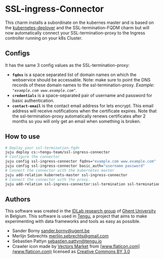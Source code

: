 # SSL-ingress-Connector

This charm installs a subordinate on the kubernes master and is based on the [kubernetes-deployer](https://github.com/tengu-team/layer-kubernetes-deployer) and 
the SSL-termination-FQDM charm but will now automatically connect your SSL-termination-proxy to the Ingress controller running on your k8s Cluster.


## Configs

It has the same 3 config values as the SSL-termination-proxy:

- **`fqdns`** is a space separated list of domain names on which the webservice should be accessable. Note: make sure to point the DNS records of these domain names to the ssl-termination-proxy. *Example: `"example.com www.example.com"`.*
- **`credentials`** is a space-separated pair of username and password for basic authentication.
- **`contact-email`** is the contact email address for lets encrypt. This email address will receive notifications when the certificate expires. Note that the ssl-termination-proxy automatically renews certificates after 2 months so you will only get an email when something is broken.

## How to use


```bash
# Deploy your ssl-termination-fqdn
juju deploy cs:~tengu-team/ssl-ingress-connector 
# Configure the connector
juju config ssl-ingress-connector fqdns="example.com www.example.com"
juju config ssl-ingress-connector basic_auth="username password"
# Connect the connector with the kubernetes master
juju add-relation kubernets-master ssl-ingress-connector
# Connect the connector with the proxy.
juju add-relation ssl-ingress-connector:ssl-termination ssl-termination-proxy:ssl-termination
```

## Authors

This software was created in the [IDLab research group](https://www.ugent.be/ea/idlab) of [Ghent University](https://www.ugent.be) in Belgium. This software is used in [Tengu](https://tengu.io), a project that aims to make experimenting with data frameworks and tools as easy as possible.

- Sander Borny <sander.borny@ugent.be>
- Merlijn Sebrechts <merlijn.sebrechts@gmail.com>
- Sebastien Pattyn <sebastien.pattyn@tengu.io>
- Crawler icon made by [Vectors Market](https://www.flaticon.com/authors/vectors-market) from [www.flaticon.com](www.flaticon.com) licensed as [Creative Commons BY 3.0](http://creativecommons.org/licenses/by/3.0/)
